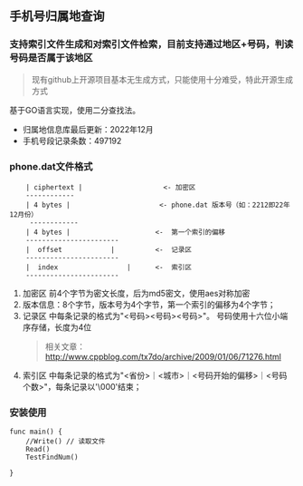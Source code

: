 手机号归属地查询
----------------------------

### 支持索引文件生成和对索引文件检索，目前支持通过地区+号码，判读号码是否属于该地区
> 现有github上开源项目基本无生成方式，只能使用十分难受，特此开源生成方式

基于GO语言实现，使用二分查找法。

 - 归属地信息库最后更新：2022年12月
 - 手机号段记录条数：497192

### phone.dat文件格式

        | ciphertext |                    <- 加密区
        ------------
        | 4 bytes |                      <- phone.dat 版本号（如：2212即22年12月份）
         ------------
        | 4 bytes |                     <-  第一个索引的偏移
        -----------------------
        |  offset            |          <-  记录区
        -----------------------
        |  index                 |      <-  索引区
        -----------------------

1. 加密区 前4个字节为密文长度，后为md5密文，使用aes对称加密
2. 版本信息：8个字节，版本号为4个字节，第一个索引的偏移为4个字节；
3. 记录区 中每条记录的格式为"<号码><号码><号码>"。
   号码使用十六位小端序存储，长度为4位
   > 相关文章：http://www.cppblog.com/tx7do/archive/2009/01/06/71276.html
4. 索引区 中每条记录的格式为"<省份>｜<城市>｜<号码开始的偏移>｜<号码个数>"，每条记录以'\000'结束；

### 安装使用

```
func main() {
	//Write() // 读取文件
	Read()
	TestFindNum()

}
```
